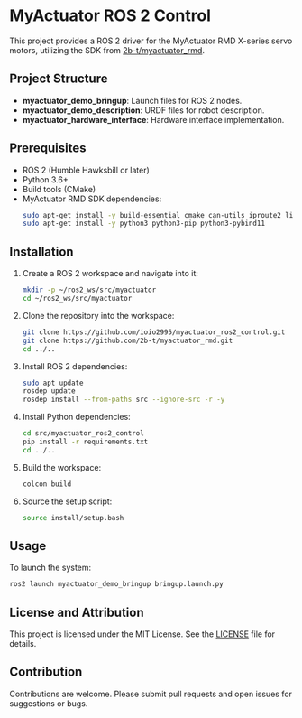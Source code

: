 # MyActuator ROS 2 Control

This project provides a ROS 2 driver for the MyActuator RMD X-series servo motors, utilizing the SDK from [2b-t/myactuator_rmd](https://github.com/2b-t/myactuator_rmd).

## Project Structure

- **myactuator_demo_bringup**: Launch files for ROS 2 nodes.
- **myactuator_demo_description**: URDF files for robot description.
- **myactuator_hardware_interface**: Hardware interface implementation.

## Prerequisites

- ROS 2 (Humble Hawksbill or later)
- Python 3.6+
- Build tools (CMake)
- MyActuator RMD SDK dependencies:
  ```bash
  sudo apt-get install -y build-essential cmake can-utils iproute2 linux-modules-extra-$(uname -r)
  sudo apt-get install -y python3 python3-pip python3-pybind11
  ```

## Installation

1. Create a ROS 2 workspace and navigate into it:
   ```bash
   mkdir -p ~/ros2_ws/src/myactuator
   cd ~/ros2_ws/src/myactuator
   ```

2. Clone the repository into the workspace:
   ```bash
   git clone https://github.com/ioio2995/myactuator_ros2_control.git
   git clone https://github.com/2b-t/myactuator_rmd.git
   cd ../..
   ```

3. Install ROS 2 dependencies:
   ```bash
   sudo apt update
   rosdep update
   rosdep install --from-paths src --ignore-src -r -y
   ```

4. Install Python dependencies:
   ```bash
   cd src/myactuator_ros2_control
   pip install -r requirements.txt
   cd ../..
   ```

5. Build the workspace:
   ```bash
   colcon build
   ```

6. Source the setup script:
   ```bash
   source install/setup.bash
   ```

## Usage

To launch the system:
```bash
ros2 launch myactuator_demo_bringup bringup.launch.py
```

## License and Attribution

This project is licensed under the MIT License. See the [LICENSE](LICENSE) file for details.

## Contribution

Contributions are welcome. Please submit pull requests and open issues for suggestions or bugs.
